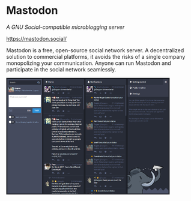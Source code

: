 # Mastodon
_A GNU Social-compatible microblogging server_

https://mastodon.social/

Mastodon is a free, open-source social network server. A decentralized solution to commercial platforms, 
it avoids the risks of a single company monopolizing your communication. 
Anyone can run Mastodon and participate in the social network seamlessly.

[![](screenshots/0_mastodon_index_small.png)](screenshots/0_mastodon_index.png)
